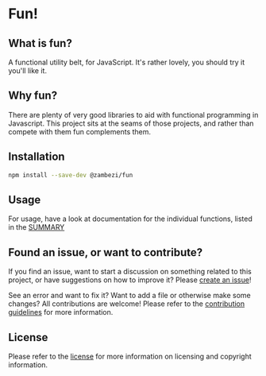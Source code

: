 # Fun!

What is fun?
------------

A functional utility belt, for JavaScript. It's rather lovely, you should try it you'll like it.

Why fun?
--------

There are plenty of very good libraries to aid with functional programming in Javascript. This project sits at the seams of those projects, and rather than compete with them fun complements them.

Installation
------------

```bash
npm install --save-dev @zambezi/fun
```

Usage
-----

For usage, have a look at documentation for the individual functions, listed in the [SUMMARY](SUMMARY.md)

Found an issue, or want to contribute?
--------------------------------------

If you find an issue, want to start a discussion on something related to this project, or have suggestions on how to improve it? Please [create an issue](../../issues/new)!

See an error and want to fix it? Want to add a file or otherwise make some changes? All contributions are welcome! Please refer to the [contribution guidelines](CONTRIBUTING.md) for more information.

License
-------

Please refer to the [license](LICENSE.md) for more information on licensing and copyright information.
